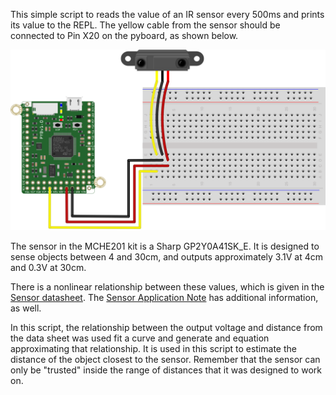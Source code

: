 This simple script to reads the value of an IR sensor every 500ms and prints 
its value to the REPL. The yellow cable from the sensor should be connected 
to Pin X20 on the pyboard, as shown below.

![IR Sensor Hardware Setup](pyboard_breadboard_IRsensor.png)

The sensor in the MCHE201 kit is a Sharp GP2Y0A41SK_E. It is designed to sense objects between 4 and 30cm, and outputs approximately 3.1V at 4cm and 0.3V at 30cm.
 
There is a nonlinear relationship between these values, which is given in the [Sensor datasheet](http://www.sharp-world.com/products/device/lineup/data/pdf/datasheet/gp2y0a41sk_e.pdf). The 
[Sensor Application Note](http://www.sharp-world.com/products/device/lineup/data/pdf/datasheet/gp2y0a_gp2y0d_series_appl_e.pdf) has additional information, as well.

In this script, the relationship between the output voltage and distance from the data sheet was used fit a curve and generate and equation approximating that relationship. It is used in this script to estimate the distance of the object closest to the sensor. Remember that the sensor can only be "trusted" inside the range of distances that it was designed to work on.